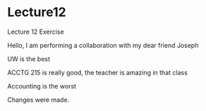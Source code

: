 # Lecture12
Lecture 12 Exercise

Hello, I am performing a collaboration with my dear friend Joseph

UW is the best

ACCTG 215 is really good, the teacher is amazing in that class

Accounting is the worst

Changes were made.
